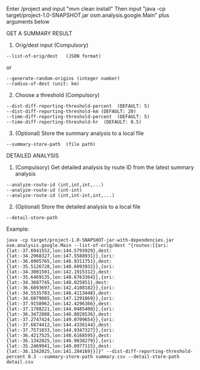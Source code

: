 Enter /project and input "mvn clean install"
Then input "java -cp target/project-1.0-SNAPSHOT.jar osm.analysis.google.Main" plus arguments below

GET A SUMMARY RESULT
1. Orig/dest input (Compulsory) 
```
--list-of-orig/dest   (JSON format)
```
or
```
--generate-random-origins (integer number)
--radius-of-dest (unit: km)
```

2. Choose a threshold (Compulsory) 
```
--dist-diff-reporting-threshold-percent  (DEFAULT: 5)
--dist-diff-reporting-threshold-km (DEFAULT: 20)
--time-diff-reporting-threshold-percent  (DEFAULT: 5)
--time-diff-reporting-threshold-hr  (DEFAULT: 0.5)
```

3. (Optional) Store the summary analysis to a local file

```
--summary-store-path  (file path)
```

DETAILED ANALYSIS

1. (Compulsory) Get detailed analysis by route ID from the latest summary analysis
```
--analyze-route-id (int,int,int,...)
--analyze-route-id (int-int)
--analyze-route-id (int,int-int,int,...)
```

2. (Optional) Store the detailed analysis to a local file

```
--detail-store-path
```


Example:
```
java -cp target/project-1.0-SNAPSHOT-jar-with-dependencies.jar osm.analysis.google.Main --list-of-orig/dest "{routes:[{ori:{lat:-37.6941552,lon:144.5793929},dest:{lat:-34.2968327,lon:147.5588931}},{ori:{lat:-36.0905765,lon:146.9311751},dest:{lat:-35.5126728,lon:148.6093932}},{ori:{lat:-34.3001501,lon:142.1915312},dest:{lat:-35.6469135,lon:148.6763364}},{ori:{lat:-34.3607745,lon:148.025851},dest:{lat:-36.6893697,lon:142.4108182}},{ori:{lat:-34.5535703,lon:146.4113448},dest:{lat:-34.6079865,lon:147.1291069}},{ori:{lat:-37.9158962,lon:142.4296366},dest:{lat:-37.1788221,lon:144.0485408}},{ori:{lat:-36.3472808,lon:146.8028536},dest:{lat:-37.2747424,lon:149.0709654}},{ori:{lat:-37.6874412,lon:144.4336144},dest:{lat:-37.7571033,lon:144.9347327}},{ori:{lat:-36.4217525,lon:148.6168595},dest:{lat:-36.1342025,lon:146.9038279}},{ori:{lat:-35.2469941,lon:149.0977115},dest:{lat:-36.1342025,lon:141.284169}}]}" --dist-diff-reporting-threshold-percent 0.3 --summary-store-path summary.csv --detail-store-path detail.csv
```
